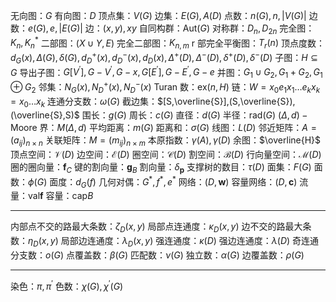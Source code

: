 无向图：$G$ 
有向图：$D$ 
顶点集：$V(G)$ 
边集：$E(G),A(D)$ 
点数：$n(G),n,|V(G)|$ 
边数：$e(G),e,|E(G)|$ 
边：$(x,y),xy$ 
自同构群：$\text{Aut}(G)$ 
对称群：$D_n,D_{2n}$ 
完全图：$K_n,K_n^*$ 
二部图：$(X\cup Y,E)$ 
完全二部图：$K_{n,m}$ 
r 部完全平衡图：$T_r(n)$ 
顶点度数：$d_G(x),\Delta(G),\delta(G),d_D^+(x),d_D^-(x),d_D(x),\Delta^+(D),\Delta^-(D),\delta^+(D),\delta^-(D)$ 
子图：$H\subseteq G$ 
导出子图：$G[V^\prime],G-V^\prime,G-x,G[E^\prime],G-E^\prime,G-e$ 
并图：$G_1\cup G_2,G_1+G_2,G_1\oplus G_2$ 
邻集：$N_G(x),N_D^+(x),N_D^-(x)$ 
Turan 数：$\text{ex}(n,H)$ 
链：$W=x_0e_1x_1\dots e_kx_k=x_0\dots x_k$ 
连通分支数：$\omega(G)$ 
截边集：$[S,\overline{S}],(S,\overline{S}),(\overline{S},S)$ 
围长：$g(G)$ 
周长：$c(G)$ 
直径：$d(G)$ 
半径：$\text{rad}(G)$ 
$(\Delta,d)-\text{Moore}$ 界：$M(\Delta,d)$ 
平均距离：$m(G)$ 
距离和：$\sigma(G)$ 
线图：$L(D)$ 
邻近矩阵：$A=(a_{ij})_{n\times n}$ 
关联矩阵：$M=(m_{ij})_{n\times m}$ 
本原指数：$\gamma(A),\gamma(D)$ 
余图：$\overline{H}$ 
顶点空间：$\mathcal{V}(D)$ 
边空间：$\mathcal{E}(D)$ 
圈空间：$\mathcal{C}(D)$ 
割空间：$\mathcal{B}(D)$ 
行向量空间：$\mathcal{M}(D)$ 
圈的圈向量：$\pmb{f}_C$ 
键的割向量：$\pmb{g}_B$ 
割向量：$\delta_{\pmb{p}}$ 
支撑树的数目：$\tau(D)$ 
面集：$F(G)$ 
面数：$\phi(G)$ 
面度：$d_G(f)$ 
几何对偶：$G^*,f^*,e^*$ 
网络：$(D,\pmb{w})$ 
容量网络：$(D,\pmb{c})$ 
流量：$\text{val}\pmb{f}$ 
容量：$\text{cap}B$ 

---

内部点不交的路最大条数：$\zeta_D(x,y)$ 
局部点连通度：$\kappa_D(x,y)$ 
边不交的路最大条数：$\eta_D(x,y)$ 
局部边连通度：$\lambda_D(x,y)$ 
强连通度：$\kappa(D)$ 
强边连通度：$\lambda(D)$ 
奇连通分支数：$o(G)$ 
点覆盖数：$\beta(G)$ 
匹配数：$\nu(G)$ 
独立数：$\alpha(G)$ 
边覆盖数：$\rho(G)$ 

---

染色：$\pi,\pi^\prime$ 
色数：$\chi(G),\chi^\prime(G)$ 


